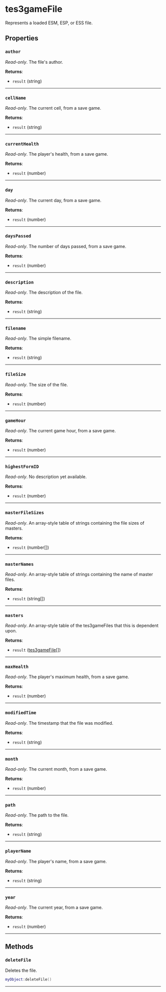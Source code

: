 <!---
	This file is autogenerated. Do not edit this file manually. Your changes will be ignored.
	More information: https://github.com/MWSE/MWSE/tree/master/docs
-->

# tes3gameFile

Represents a loaded ESM, ESP, or ESS file.

## Properties

### `author`
<div class="search_terms" style="display: none">author</div>

*Read-only*. The file's author.

**Returns**:

* `result` (string)

***

### `cellName`
<div class="search_terms" style="display: none">cellname</div>

*Read-only*. The current cell, from a save game.

**Returns**:

* `result` (string)

***

### `currentHealth`
<div class="search_terms" style="display: none">currenthealth</div>

*Read-only*. The player's health, from a save game.

**Returns**:

* `result` (number)

***

### `day`
<div class="search_terms" style="display: none">day</div>

*Read-only*. The current day, from a save game.

**Returns**:

* `result` (number)

***

### `daysPassed`
<div class="search_terms" style="display: none">dayspassed</div>

*Read-only*. The number of days passed, from a save game.

**Returns**:

* `result` (number)

***

### `description`
<div class="search_terms" style="display: none">description</div>

*Read-only*. The description of the file.

**Returns**:

* `result` (string)

***

### `filename`
<div class="search_terms" style="display: none">filename</div>

*Read-only*. The simple filename.

**Returns**:

* `result` (string)

***

### `fileSize`
<div class="search_terms" style="display: none">filesize</div>

*Read-only*. The size of the file.

**Returns**:

* `result` (number)

***

### `gameHour`
<div class="search_terms" style="display: none">gamehour</div>

*Read-only*. The current game hour, from a save game.

**Returns**:

* `result` (number)

***

### `highestFormID`
<div class="search_terms" style="display: none">highestformid</div>

*Read-only*. No description yet available.

**Returns**:

* `result` (number)

***

### `masterFileSizes`
<div class="search_terms" style="display: none">masterfilesizes</div>

*Read-only*. An array-style table of strings containing the file sizes of masters.

**Returns**:

* `result` (number[])

***

### `masterNames`
<div class="search_terms" style="display: none">masternames</div>

*Read-only*. An array-style table of strings containing the name of master files.

**Returns**:

* `result` (string[])

***

### `masters`
<div class="search_terms" style="display: none">masters</div>

*Read-only*. An array-style table of the tes3gameFiles that this is dependent upon.

**Returns**:

* `result` ([tes3gameFile](../../types/tes3gameFile)[])

***

### `maxHealth`
<div class="search_terms" style="display: none">maxhealth</div>

*Read-only*. The player's maximum health, from a save game.

**Returns**:

* `result` (number)

***

### `modifiedTime`
<div class="search_terms" style="display: none">modifiedtime, ifiedtime</div>

*Read-only*. The timestamp that the file was modified.

**Returns**:

* `result` (string)

***

### `month`
<div class="search_terms" style="display: none">month</div>

*Read-only*. The current month, from a save game.

**Returns**:

* `result` (number)

***

### `path`
<div class="search_terms" style="display: none">path</div>

*Read-only*. The path to the file.

**Returns**:

* `result` (string)

***

### `playerName`
<div class="search_terms" style="display: none">playername</div>

*Read-only*. The player's name, from a save game.

**Returns**:

* `result` (string)

***

### `year`
<div class="search_terms" style="display: none">year</div>

*Read-only*. The current year, from a save game.

**Returns**:

* `result` (number)

***

## Methods

### `deleteFile`
<div class="search_terms" style="display: none">deletefile, file</div>

Deletes the file.

```lua
myObject:deleteFile()
```

***

